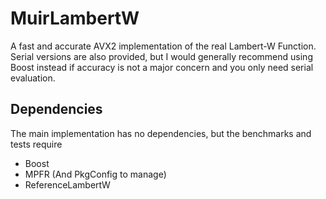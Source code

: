 # MuirLambertW

A fast and accurate AVX2 implementation of the real Lambert-W Function. Serial versions are also provided,
but I would generally recommend using Boost instead if accuracy is not a major concern and you only
need serial evaluation.

## Dependencies
The main implementation has no dependencies, but the benchmarks and tests require
- Boost
- MPFR (And PkgConfig to manage)
- ReferenceLambertW